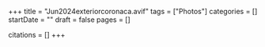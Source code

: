 +++
title = "Jun2024exteriorcoronaca.avif"
tags = ["Photos"]
categories = []
startDate = ""
draft = false
pages = []

citations = []
+++
